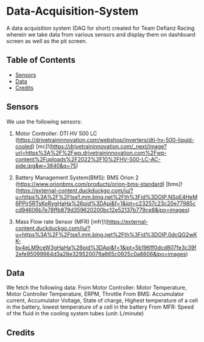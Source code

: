# Data-Acquisition-System
A data acquisition system (DAQ for short) created for Team Defianz Racing wherein we take data from various sensors and display them on dashboard screen as well as the pit screen.


## Table of Contents
- [Sensors](#sensors)
- [Data](#data)
- [Credits](#credits)

## Sensors
We use the following sensors:
1. Motor Controller: DTI HV 500 LC (https://drivetraininnovation.com/webshop/inverters/dti-hv-500-liquid-cooled)
[mc]!(https://drivetraininnovation.com/_next/image?url=https%3A%2F%2Fwp.drivetraininnovation.com%2Fwp-content%2Fuploads%2F2022%2F10%2FHV-500-LC-AC-side.jpg&w=3840&q=75)



2. Battery Management System(BMS): BMS Orion 2 (https://www.orionbms.com/products/orion-bms-standard)
[bms]!(https://external-content.duckduckgo.com/iu/?u=https%3A%2F%2Ftse1.mm.bing.net%2Fth%3Fid%3DOIP.NSqE4HeM6PPir5RTsKeRygHaHa%26pid%3DApi&f=1&ipt=c23257c23c20e77985ccd94606b7e78ffb879d359620200bc12e52137b779ce8&ipo=images)



3. Mass Flow rate Sensor (MFR)
[mfr]!(https://external-content.duckduckgo.com/iu/?u=https%3A%2F%2Ftse1.mm.bing.net%2Fth%3Fid%3DOIP.0dcQG2wKK-bv4eLM9ceW3gHaHa%26pid%3DApi&f=1&ipt=5b196ff0dcd807fe3c39f2efe95099984d3a28e329520079a665c0925c0a8606&ipo=images)



## Data
We fetch the following data:
From Motor Controller: Motor Temperature, Motor Controller Temperature, ERPM, Throttle
From BMS: Accumulator current, Accumulator Voltage, State of charge, Highest temperature of a cell in the battery, lowest temperature of a cell in the battery
From MFR: Speed of the fluid in the cooling system tubes (unit: L/minute)


## Credits

